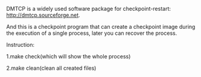 DMTCP is a widely used software package for checkpoint-restart: http://dmtcp.sourceforge.net.

And this is a checkpoint program that can create a checkpoint image during the execution of a single process, later you can recover the process.

Instruction:

1.make check(which will show the whole process)

2.make clean(clean all created files)

